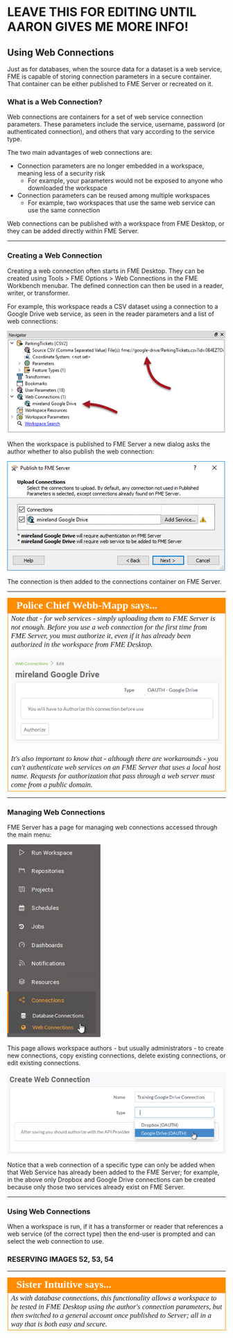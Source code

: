# LEAVE THIS FOR EDITING UNTIL AARON GIVES ME MORE INFO!

## Using Web Connections

Just as for databases, when the source data for a dataset is a web service, FME is capable of storing connection parameters in a secure container. That container can be either published to FME Server or recreated on it.

### What is a Web Connection? ###

Web connections are containers for a set of web service connection parameters. These parameters include the service, username, password (or authenticated connection), and others that vary according to the service type.

The two main advantages of web connections are:

- Connection parameters are no longer embedded in a workspace, meaning less of a security risk
	- For example, your parameters would not be exposed to anyone who downloaded the workspace
- Connection parameters can be reused among multiple workspaces
	- For example, two workspaces that use the same web service can use the same connection

Web connections can be published with a workspace from FME Desktop, or they can be added directly within FME Server.

---

### Creating a Web Connection ###

Creating a web connection often starts in FME Desktop. They can be created using Tools &gt; FME Options &gt; Web Connections in the FME Workbench menubar. The defined connection can then be used in a reader, writer, or transformer.

For example, this workspace reads a CSV dataset using a connection to a Google Drive web service, as seen in the reader parameters and a list of web connections:

![](./Images/Img1.047.WebConnectionInWB.png)

When the workspace is published to FME Server a new dialog asks the author whether to also publish the web connection:

![](./Images/Img1.048.WebConnectionInWiz.png)

The connection is then added to the connections container on FME Server.

---

<!--Person X Says Section-->

<table style="border-spacing: 0px">
<tr>
<td style="vertical-align:middle;background-color:darkorange;border: 2px solid darkorange">
<i class="fa fa-quote-left fa-lg fa-pull-left fa-fw" style="color:white;padding-right: 12px;vertical-align:text-top"></i>
<span style="color:white;font-size:x-large;font-weight: bold;font-family:serif">Police Chief Webb-Mapp says...</span>
</td>
</tr>

<tr>
<td style="border: 1px solid darkorange">
<span style="font-family:serif; font-style:italic; font-size:larger">
Note that - for web services - simply uploading them to FME Server is not enough. Before you use a web connection for the first time from FME Server, you must authorize it, even if it has already been authorized in the workspace from FME Desktop.
<br><br><img src="./Images/Img1.049.WebConnectionReAuth.png">
<br><br>It's also important to know that - although there are workarounds - you can't authenticate web services on an FME Server that uses a local host name. Requests for authorization that pass through a web server must come from a public domain.
</span>
</td>
</tr>
</table>

---

### Managing Web Connections ###

FME Server has a page for managing web connections accessed through the main menu:

![](./Images/Img1.050.WebConnectionsMenu.png)

This page allows workspace authors - but usually administrators - to create new connections, copy existing connections, delete existing connections, or edit existing connections.

![](./Images/Img1.051.AddWebConnection.png)

Notice that a web connection of a specific type can only be added when that Web Service has already been added to the FME Server; for example, in the above only Dropbox and Google Drive connections can be created because only those two services already exist on FME Server.

---

### Using Web Connections ###

When a workspace is run, if it has a transformer or reader that references a web service (of the correct type) then the end-user is prompted and can select the web connection to use.

### RESERVING IMAGES 52, 53, 54

---

<!--Person X Says Section-->

<table style="border-spacing: 0px">
<tr>
<td style="vertical-align:middle;background-color:darkorange;border: 2px solid darkorange">
<i class="fa fa-quote-left fa-lg fa-pull-left fa-fw" style="color:white;padding-right: 12px;vertical-align:text-top"></i>
<span style="color:white;font-size:x-large;font-weight: bold;font-family:serif">Sister Intuitive says...</span>
</td>
</tr>

<tr>
<td style="border: 1px solid darkorange">
<span style="font-family:serif; font-style:italic; font-size:larger">
As with database connections, this functionality allows a workspace to be tested in FME Desktop using the author's connection parameters, but then switched to a general account once published to Server; all in a way that is both easy and secure. 
</span>
</td>
</tr>
</table>

